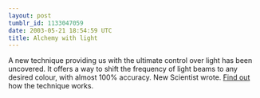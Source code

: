 ```yaml
---
layout: post
tumblr_id: 1133047059
date: 2003-05-21 18:54:59 UTC
title: Alchemy with light
---
```


A new technique providing us with the ultimate control over light has been uncovered. It offers a way to shift the frequency of light beams to any desired colour, with almost 100% accuracy. New Scientist wrote. <a href="http://www.newscientist.com/news/news.jsp?id=ns99993750" target="_blank">Find out</a>  how the technique works.
